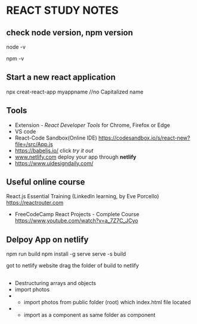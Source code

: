# REACT STUDY NOTES

## check node version, npm version
node -v

npm -v


##  Start a new react application
npx creat-react-app myappname //no Capitalized name

##  Tools
* Extension  - *React Developer Tools* for Chrome, Firefox or Edge
* VS code
* React-Code Sandbox(Online IDE) https://codesandbox.io/s/react-new?file=/src/App.js
* https://babeljs.io/  click  *try it out*
* www.netlify.com   deploy your app through **netlify**
* https://www.uidesigndaily.com/

## Useful online course
  React.js Essential Training  (LinkedIn learning, by Eve Porcello)
  https://reactrouter.com
  * FreeCodeCamp React Projects - Complete Course  https://www.youtube.com/watch?v=a_7Z7C_JCyo
  
## Delpoy App on netlify
npm run build
npm install -g serve
serve -s build

got to netlify website
drag the folder of build to netlify

## 
* Destructuring arrays and objects
* import photos
* * import photos from public folder (root) which index.html file located
* * import as a component as same folder as component



 
